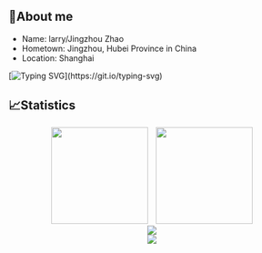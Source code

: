<!-- ### Hi there 👋-->

<!--
**jingzhouzhao/jingzhouzhao** is a ✨ _special_ ✨ repository because its `README.md` (this file) appears on your GitHub profile.
-->
## 🥱About me

- Name: larry/Jingzhou Zhao
- Hometown: Jingzhou, Hubei Province in China
- Location: Shanghai

[![Typing SVG](https://readme-typing-svg.herokuapp.com?color=0384F7&lines=Enjoy!)](https://git.io/typing-svg)

## 📈Statistics

<div align="center">
<span>&emsp;&emsp;</span>
<img height="170px" src="https://github-readme-stats.vercel.app/api?username=jingzhouzhao" /><span>&emsp;</span><img height="170px" src="https://github-readme-stats.vercel.app/api/top-langs/?username=jingzhouzhao&layout=compact&langs_count=8" />
<span>&emsp;&emsp;</span>
</div>
<div align="center">
    <img  src="https://github-readme-streak-stats.herokuapp.com/?user=jingzhouzhao" />
</div>
<div align="center">
    <img src="https://activity-graph.herokuapp.com/graph?username=jingzhouzhao&theme=minimal" />
</div>
